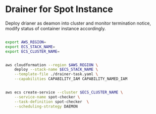 # Drainer for Spot Instance

Deploy drianer as deamon into cluster and monitor termination notice, modify status of container instance accordingly.

```bash

export AWS_REGION=
export ECS_STACK_NAME=
export ECS_CLUSTER_NAME=


aws cloudformation --region $AWS_REGION \
    deploy --stack-name $ECS_STACK_NAME \
    --template-file ./drainer-task.yaml \
    --capabilities CAPABILITY_IAM CAPABILITY_NAMED_IAM


aws ecs create-service --cluster $ECS_CLUSTER_NAME \
    --service-name spot-checker \
    --task-definition spot-checker  \
    --scheduling-strategy DAEMON


```
